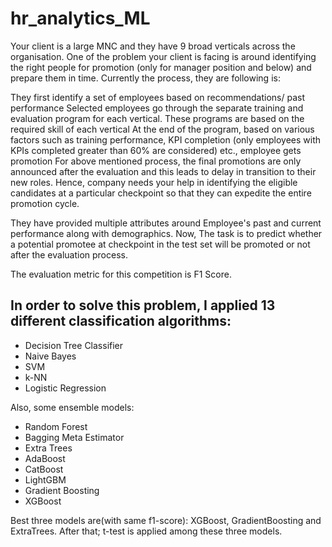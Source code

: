 # hr_analytics_ML

Your client is a large MNC and they have 9 broad verticals across the organisation. One of the problem your client is facing is around identifying the right people for promotion (only for manager position and below) and prepare them in time. Currently the process, they are following is:

They first identify a set of employees based on recommendations/ past performance
Selected employees go through the separate training and evaluation program for each vertical. These programs are based on the required skill of each vertical
At the end of the program, based on various factors such as training performance, KPI completion (only employees with KPIs completed greater than 60% are considered) etc., employee gets promotion
For above mentioned process, the final promotions are only announced after the evaluation and this leads to delay in transition to their new roles. Hence, company needs your help in identifying the eligible candidates at a particular checkpoint so that they can expedite the entire promotion cycle.

They have provided multiple attributes around Employee's past and current performance along with demographics. Now, The task is to predict whether a potential promotee at checkpoint in the test set will be promoted or not after the evaluation process.

The evaluation metric for this competition is F1 Score.

In order to solve this problem, I applied 13 different classification algorithms:
---
- Decision Tree Classifier
- Naive Bayes
- SVM
- k-NN
- Logistic Regression

Also, some ensemble models:
- Random Forest
- Bagging Meta Estimator
- Extra Trees 
- AdaBoost
- CatBoost
- LightGBM
- Gradient Boosting
- XGBoost

Best three models are(with same f1-score): XGBoost, GradientBoosting and ExtraTrees. 
After that; t-test is applied among these three models.



 
